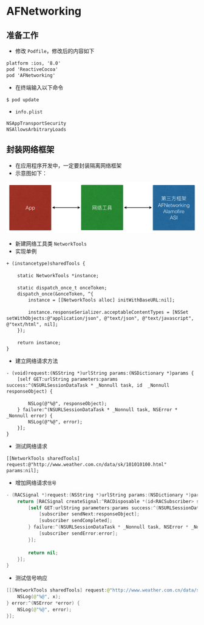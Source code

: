 # AFNetworking

## 准备工作

* 修改 `Podfile`，修改后的内容如下

```
platform :ios, '8.0'
pod 'ReactiveCocoa'
pod 'AFNetworking'
```

* 在终端输入以下命令

```bash
$ pod update
```

* `info.plist`

```
NSAppTransportSecurity
NSAllowsArbitraryLoads
```

## 封装网络框架

* 在应用程序开发中，一定要封装隔离网络框架
* 示意图如下：

![](./images/网络框架.png)


* 新建网络工具类 `NetworkTools`
* 实现单例

```objc
+ (instancetype)sharedTools {

    static NetworkTools *instance;

    static dispatch_once_t onceToken;
    dispatch_once(&onceToken, ^{
        instance = [[NetworkTools alloc] initWithBaseURL:nil];

        instance.responseSerializer.acceptableContentTypes = [NSSet setWithObjects:@"application/json", @"text/json", @"text/javascript", @"text/html", nil];
    });

    return instance;
}
```

* 建立网络请求方法

```objc
- (void)request:(NSString *)urlString params:(NSDictionary *)params {
    [self GET:urlString parameters:params success:^(NSURLSessionDataTask * _Nonnull task, id  _Nonnull responseObject) {

        NSLog(@"%@", responseObject);
    } failure:^(NSURLSessionDataTask * _Nonnull task, NSError * _Nonnull error) {
        NSLog(@"%@", error);
    }];
}
```

* 测试网络请求

```objc
[[NetworkTools sharedTools] request:@"http://www.weather.com.cn/data/sk/101010100.html" params:nil];
```

* 增加网络请求`信号`

```swift
- (RACSignal *)request:(NSString *)urlString params:(NSDictionary *)params {
    return [RACSignal createSignal:^RACDisposable *(id<RACSubscriber> subscriber) {
        [self GET:urlString parameters:params success:^(NSURLSessionDataTask * _Nonnull task, id  _Nonnull responseObject) {
            [subscriber sendNext:responseObject];
            [subscriber sendCompleted];
        } failure:^(NSURLSessionDataTask * _Nonnull task, NSError * _Nonnull error) {
            [subscriber sendError:error];
        }];

        return nil;
    }];
}
```

* 测试信号响应

```swift
[[[NetworkTools sharedTools] request:@"http://www.weather.com.cn/data/sk/101010100.html" params:nil] subscribeNext:^(id x) {
    NSLog(@"%@", x);
} error:^(NSError *error) {
    NSLog(@"%@", error);
}];
```


